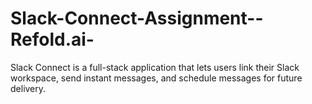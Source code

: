 # Slack-Connect-Assignment--Refold.ai-
Slack Connect is a full-stack application that lets users link their Slack workspace, send instant messages, and schedule messages for future delivery.
